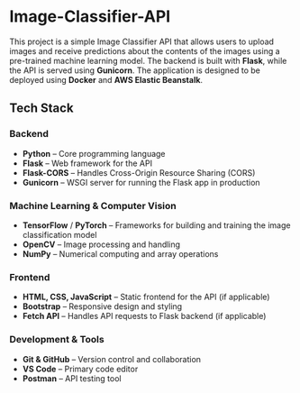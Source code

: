 # Image-Classifier-API

This project is a simple Image Classifier API that allows users to upload images and receive predictions about the contents of the images using a pre-trained machine learning model. The backend is built with **Flask**, while the API is served using **Gunicorn**. The application is designed to be deployed using **Docker** and **AWS Elastic Beanstalk**.

## Tech Stack

### Backend
- **Python** – Core programming language
- **Flask** – Web framework for the API
- **Flask-CORS** – Handles Cross-Origin Resource Sharing (CORS)
- **Gunicorn** – WSGI server for running the Flask app in production

### Machine Learning & Computer Vision
- **TensorFlow** / **PyTorch** – Frameworks for building and training the image classification model
- **OpenCV** – Image processing and handling
- **NumPy** – Numerical computing and array operations
  
### Frontend
- **HTML, CSS, JavaScript** – Static frontend for the API (if applicable)
- **Bootstrap** – Responsive design and styling
- **Fetch API** – Handles API requests to Flask backend (if applicable)

### Development & Tools
- **Git & GitHub** – Version control and collaboration
- **VS Code** – Primary code editor
- **Postman** – API testing tool 

